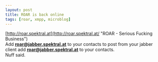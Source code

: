 ```yaml
---
layout: post
title: ROAR is back online
tags: [roar, xmpp, microblog]
---
```

[http://roar.spektral.at](http://roar.spektral.at/ "ROAR - Serious Fucking Business")  
Add **roar@jabber.spektral.at** to your contacts to post from your jabber client add **roar@jabber.spektral.at** to your contacts.  
Nuff said.
